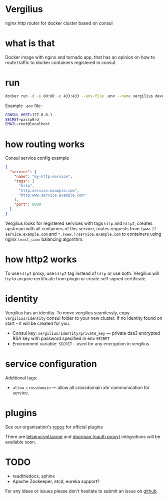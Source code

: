 Vergilius
=========
nginx http router for docker cluster based on consul

# what is that
Docker image with nginx and tornado app, that has an opinion on how to route traffic to docker containers 
registered in consul.

# run
```bash
docker run -d -p 80:80 -p 433:433 --env-file .env --name vergilius devopsftw/vergilius
```

Example `.env` file:
```bash
CONSUL_HOST=127.0.0.1
SECRET=passw0rd
EMAIL=root@localhost
```

# how routing works

Consul service config example
```json
{
  "service": {
    "name": "my-http-service",
    "tags": [
      "http",
      "http:service.example.com",
      "http:www.service.example.com"
    ],
    "port": 8080
  }
}
```

Vergilius looks for registered services with tags `http` and `http2`, creates upstream with all containers of this service,
routes requests from `(www.)?service.example.com` and `*.(www.)?service.example.com` to containers using nginx
`least_conn` balancing algorithm.

# how http2 works

To use `http2` proxy, use `http2` tag instead of `http` or use both. Vergilius will try to acquire certificate from
plugin or create self signed certificate. 

# identity
Vergilius has an identity. To move vergilius seamlessly, copy `vergilius/identity` consul folder to your 
new cluster. If no identity found on start - it will be created for you.

- Consul key: `vergilius/identity/private_key` — private dsa3 encrypted RSA key with password specified in env `SECRET`
- Environment variable: `SECRET` - used for any encryption in vergilius

# service configuration

Additional tags: 
- `allow_crossdomain` — allow all crossdomain xhr communication for service.

# plugins

See our organisation's [repos](https://github.com/devopsftw?utf8=%E2%9C%93&query=vergilius-) for official plugins

There are [letsencrypt/acme](https://github.com/devopsftw/vergilius-acme) and 
[doorman (oauth proxy)](https://github.com/devopsftw/vergilius-doorman) integrations will be available soon. 

# TODO

- readthedocs, sphinx
- Apache Zookeeper, etcd, eureka support?

For any ideas or issues please don't hesitate to submit an issue on 
[github](https://github.com/devopsftw/vergilius/issues).